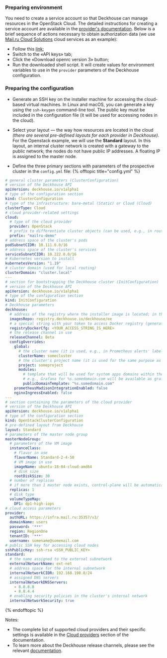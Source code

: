 ### Preparing environment
You need to create a service account so that Deckhouse can manage resources in the OpenStack Cloud. The detailed instructions for creating a service account are available in the [provider's documentation](https://docs.openstack.org/keystone/pike/admin/cli-keystone-manage-services.html). Below is a brief sequence of actions necessary to obtain authorization data (we use [Mail.ru Cloud Solutions](https://mcs.mail.ru/) cloud services as an example):
- Follow this [link](https://mcs.mail.ru/app/project/keys/);
- Switch to the «API keys» tab;
- Click the «Download openrc version 3» button;
- Run the downloaded shell script. It will create values for environment variables to use in the `provider` parameters of the Deckhouse configuration.

### Preparing the configuration
-  Generate an SSH key on the installer machine for accessing the cloud-based virtual machines. In Linux and macOS, you can generate a key using the `ssh-keygen` command-line tool. The public key must be included in the configuration file (it will be used for accessing nodes in the cloud).

-  Select your layout — the way how resources are located in the cloud *(there are several pre-defined layouts for each provider in Deckhouse)*. For the Openstack example, we will use the **Standard** layout. In this layout, an internal cluster network is created with a gateway to the public network; the nodes do not have public IP addresses. A floating IP is assigned to the master node.

-  Define the three primary sections with parameters of the prospective cluster in the `config.yml` file:
{% offtopic title="config.yml" %}
```yaml
# general cluster parameters (ClusterConfiguration)
# version of the Deckhouse API
apiVersion: deckhouse.io/v1alpha1
# type of the configuration section
kind: ClusterConfiguration
# type of the infrastructure: bare-metal (Static) or Cloud (Cloud)
clusterType: Cloud
# cloud provider-related settings
cloud:
  # type of the cloud provider
  provider: OpenStack
  # prefix to differentiate cluster objects (can be used, e.g., in routing)
  prefix: "mailru-demo"
# address space of the cluster's pods
podSubnetCIDR: 10.111.0.0/16
# address space of the cluster's services
serviceSubnetCIDR: 10.222.0.0/16
# Kubernetes version to install
kubernetesVersion: "1.19"
# cluster domain (used for local routing)
clusterDomain: "cluster.local"
---
# section for bootstrapping the Deckhouse cluster (InitConfiguration)
# version of the Deckhouse API
apiVersion: deckhouse.io/v1alpha1
# type of the configuration section
kind: InitConfiguration
# Deckhouse parameters
deckhouse:
  # address of the registry where the installer image is located; in this case, the default value for Deckhouse EE is set
  imagesRepo: registry.deckhouse.io/deckhouse/ee
  # a special string with your token to access Docker registry (generated automatically for your license token)
  registryDockerCfg: <YOUR_ACCESS_STRING_IS_HERE>
  # the release channel in use
  releaseChannel: Beta
  configOverrides:
    global:
      # the cluster name (it is used, e.g., in Prometheus alerts' labels)
      clusterName: somecluster
      # the cluster's project name (it is used for the same purpose as the cluster name)
      project: someproject
      modules:
        # template that will be used for system apps domains within the cluster
        # e.g., Grafana for %s.somedomain.com will be available as grafana.somedomain.com
        publicDomainTemplate: "%s.somedomain.com"
    prometheusMadisonIntegrationEnabled: false
    nginxIngressEnabled: false
---
# section containing the parameters of the cloud provider
# version of the Deckhouse API
apiVersion: deckhouse.io/v1alpha1
# type of the configuration section
kind: OpenStackClusterConfiguration
# pre-defined layout from Deckhouse
layout: Standard
# parameters of the master node group
masterNodeGroup:
  # parameters of the VM image
  instanceClass:
    # flavor in use
    flavorName: Standard-2-4-50
    # VM image in use
    imageName: ubuntu-18-04-cloud-amd64
    # disk size
    rootDiskSize: 30
  # number of replicas
  # if more than 1 master node exists, control-plane will be automatically deployed on all master nodes
  replicas: 1
  # disk type
  volumeTypeMap:
    DP1: dp1-high-iops
# cloud access parameters
provider:
  authURL: https://infra.mail.ru:35357/v3/
  domainName: users
  password: '***'
  region: RegionOne
  tenantID: '***'
  username: somename@somemail.com
# public SSH key for accessing cloud nodes
sshPublicKey: ssh-rsa <SSH_PUBLIC_KEY>
standard:
  # the name assigned to the external subnetwork
  externalNetworkName: ext-net
  # address space for the internal subnetwork
  internalNetworkCIDR: 192.168.198.0/24
  # assigned DNS servers
  internalNetworkDNSServers:
    - 8.8.8.8
    - 8.8.4.4
  # enabling security policies in the cluster's internal network
  internalNetworkSecurity: true
```
{% endofftopic %}

Notes:
- The complete list of supported cloud providers and their specific settings is available in the [Cloud providers](/en/documentation/v1/kubernetes.html) section of the documentation.
- To learn more about the Deckhouse release channels, please see the relevant [documentation](/en/documentation/v1/deckhouse-release-channels.html).

